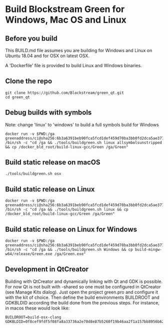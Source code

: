# Build Blockstream Green for Windows, Mac OS and Linux

## Before you build

This BUILD.md file assumes you are building for Windows and Linux on Ubuntu 18.04 and for OSX on latest OSX.

A 'Dockerfile' file is provided to build Linux and Windows binaries.

## Clone the repo

```
git clone https://github.com/Blockstream/green_qt.git
cd green_qt
```

## Debug builds with symbols

Note: change 'linux' to 'windows' to build a full symbols build for Windows

```
docker run -v $PWD:/ga greenaddress/ci@sha256:6b3a6391beb90fca5fcd1def459d70ba3bb0fd2dca5ae377ad306bc233717e1d /bin/sh -c "cd /ga && ./tools/buildgreen.sh linux allsymbolsunstripped && cp /docker_bld_root/build-linux-gcc/Green /ga/Green"
```

## Build static release on macOS

```
./tools/buildgreen.sh osx
```

## Build static release on Linux

```
docker run -v $PWD:/ga greenaddress/ci@sha256:6b3a6391beb90fca5fcd1def459d70ba3bb0fd2dca5ae377ad306bc233717e1d /bin/sh -c "cd /ga && ./tools/buildgreen.sh linux && cp /docker_bld_root/build-linux-gcc/Green /ga/Green"
```

## Build static release on Linux for Windows

```
docker run -v $PWD:/ga greenaddress/ci@sha256:6b3a6391beb90fca5fcd1def459d70ba3bb0fd2dca5ae377ad306bc233717e1d /bin/sh -c "cd /ga && ./tools/buildgreen.sh Windows && cp build-mingw-w64/release/Green.exe /ga/Green.exe"
```

## Development in QtCreator

Building with QtCreator and dynamically linking with Qt and GDK is possible. For
now Qt is not built with -shared so one must be configured in QtCreator (see
Manage Kits dialog).
Just open the project green.pro and configure it with the kit of choice. Then
define the build environments BUILDROOT and GDKBLDID according the build done
from the previous steps. For instance, in macos these would look like:
```
BUILDROOT=build-osx-clang
GDKBLDID=0f8cef9fdf5f08fa8a33736a2e70d8e87b5260f19b46aa2f1a157bb8956b6280
```
